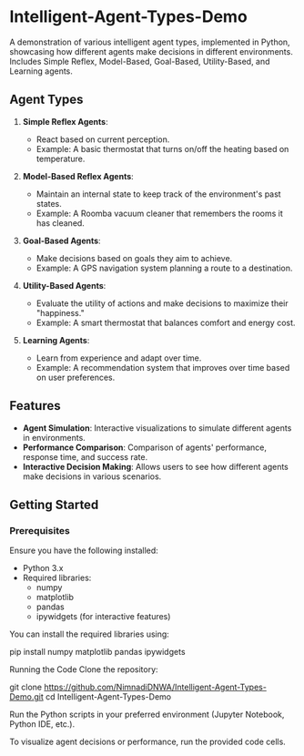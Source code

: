 # Intelligent-Agent-Types-Demo
A demonstration of various intelligent agent types, implemented in Python, showcasing how different agents make decisions in different environments. Includes Simple Reflex, Model-Based, Goal-Based, Utility-Based, and Learning agents.


## Agent Types

1. **Simple Reflex Agents**:
   - React based on current perception.
   - Example: A basic thermostat that turns on/off the heating based on temperature.

2. **Model-Based Reflex Agents**:
   - Maintain an internal state to keep track of the environment's past states.
   - Example: A Roomba vacuum cleaner that remembers the rooms it has cleaned.

3. **Goal-Based Agents**:
   - Make decisions based on goals they aim to achieve.
   - Example: A GPS navigation system planning a route to a destination.

4. **Utility-Based Agents**:
   - Evaluate the utility of actions and make decisions to maximize their "happiness."
   - Example: A smart thermostat that balances comfort and energy cost.

5. **Learning Agents**:
   - Learn from experience and adapt over time.
   - Example: A recommendation system that improves over time based on user preferences.

## Features

- **Agent Simulation**: Interactive visualizations to simulate different agents in environments.
- **Performance Comparison**: Comparison of agents' performance, response time, and success rate.
- **Interactive Decision Making**: Allows users to see how different agents make decisions in various scenarios.

## Getting Started

### Prerequisites

Ensure you have the following installed:

- Python 3.x
- Required libraries:
    - numpy
    - matplotlib
    - pandas
    - ipywidgets (for interactive features)

You can install the required libraries using:

pip install numpy matplotlib pandas ipywidgets

Running the Code
Clone the repository:

git clone https://github.com/NimnadiDNWA/Intelligent-Agent-Types-Demo.git
cd Intelligent-Agent-Types-Demo

Run the Python scripts in your preferred environment (Jupyter Notebook, Python IDE, etc.).

To visualize agent decisions or performance, run the provided code cells.


